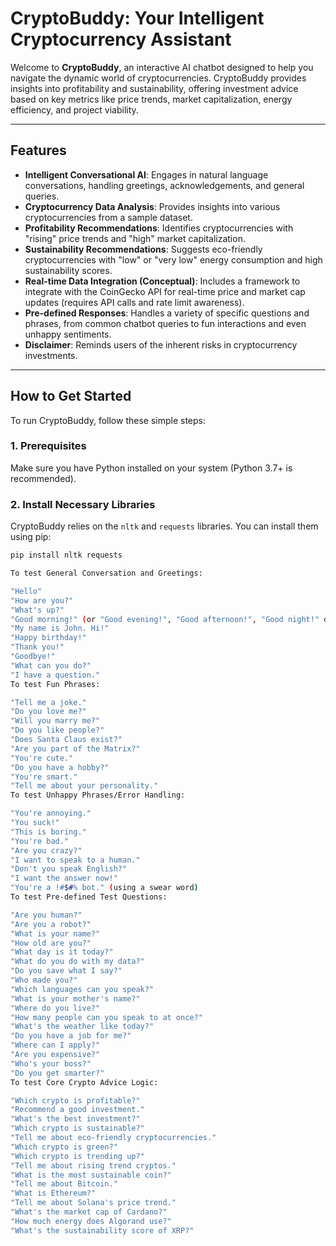 # CryptoBuddy: Your Intelligent Cryptocurrency Assistant

Welcome to **CryptoBuddy**, an interactive AI chatbot designed to help you navigate the dynamic world of cryptocurrencies. CryptoBuddy provides insights into profitability and sustainability, offering investment advice based on key metrics like price trends, market capitalization, energy efficiency, and project viability.

---

## Features

* **Intelligent Conversational AI**: Engages in natural language conversations, handling greetings, acknowledgements, and general queries.
* **Cryptocurrency Data Analysis**: Provides insights into various cryptocurrencies from a sample dataset.
* **Profitability Recommendations**: Identifies cryptocurrencies with "rising" price trends and "high" market capitalization.
* **Sustainability Recommendations**: Suggests eco-friendly cryptocurrencies with "low" or "very low" energy consumption and high sustainability scores.
* **Real-time Data Integration (Conceptual)**: Includes a framework to integrate with the CoinGecko API for real-time price and market cap updates (requires API calls and rate limit awareness).
* **Pre-defined Responses**: Handles a variety of specific questions and phrases, from common chatbot queries to fun interactions and even unhappy sentiments.
* **Disclaimer**: Reminds users of the inherent risks in cryptocurrency investments.

---

## How to Get Started

To run CryptoBuddy, follow these simple steps:

### 1. Prerequisites

Make sure you have Python installed on your system (Python 3.7+ is recommended).

### 2. Install Necessary Libraries

CryptoBuddy relies on the `nltk` and `requests` libraries. You can install them using pip:

```bash
pip install nltk requests

To test General Conversation and Greetings:

"Hello"
"How are you?"
"What's up?"
"Good morning!" (or "Good evening!", "Good afternoon!", "Good night!" depending on the time)
"My name is John. Hi!"
"Happy birthday!"
"Thank you!"
"Goodbye!"
"What can you do?"
"I have a question."
To test Fun Phrases:

"Tell me a joke."
"Do you love me?"
"Will you marry me?"
"Do you like people?"
"Does Santa Claus exist?"
"Are you part of the Matrix?"
"You're cute."
"Do you have a hobby?"
"You're smart."
"Tell me about your personality."
To test Unhappy Phrases/Error Handling:

"You're annoying."
"You suck!"
"This is boring."
"You're bad."
"Are you crazy?"
"I want to speak to a human."
"Don't you speak English?"
"I want the answer now!"
"You're a !#$#% bot." (using a swear word)
To test Pre-defined Test Questions:

"Are you human?"
"Are you a robot?"
"What is your name?"
"How old are you?"
"What day is it today?"
"What do you do with my data?"
"Do you save what I say?"
"Who made you?"
"Which languages can you speak?"
"What is your mother's name?"
"Where do you live?"
"How many people can you speak to at once?"
"What's the weather like today?"
"Do you have a job for me?"
"Where can I apply?"
"Are you expensive?"
"Who's your boss?"
"Do you get smarter?"
To test Core Crypto Advice Logic:

"Which crypto is profitable?"
"Recommend a good investment."
"What's the best investment?"
"Which crypto is sustainable?"
"Tell me about eco-friendly cryptocurrencies."
"Which crypto is green?"
"Which crypto is trending up?"
"Tell me about rising trend cryptos."
"What is the most sustainable coin?"
"Tell me about Bitcoin."
"What is Ethereum?"
"Tell me about Solana's price trend."
"What's the market cap of Cardano?"
"How much energy does Algorand use?"
"What's the sustainability score of XRP?"